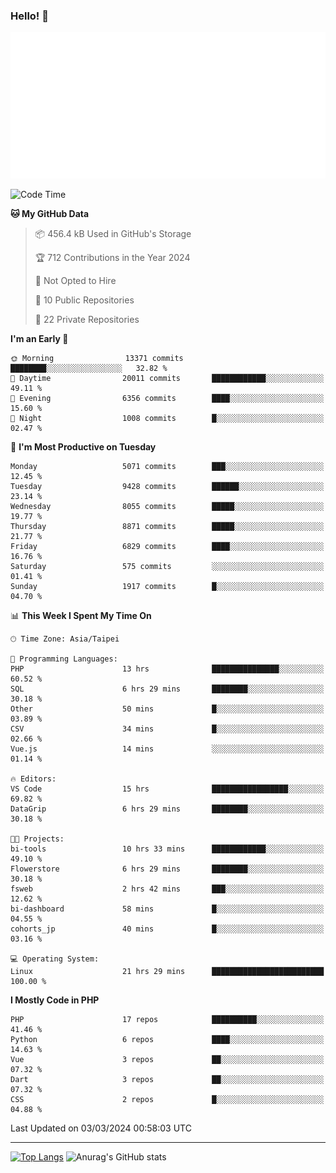 ### Hello! 👋

![Metrics](/metrics.classic.svg)

<!--START_SECTION:waka-->
![Code Time](http://img.shields.io/badge/Code%20Time-1%2C222%20hrs%2050%20mins-blue)

**🐱 My GitHub Data** 

> 📦 456.4 kB Used in GitHub's Storage 
 > 
> 🏆 712 Contributions in the Year 2024
 > 
> 🚫 Not Opted to Hire
 > 
> 📜 10 Public Repositories 
 > 
> 🔑 22 Private Repositories 
 > 
**I'm an Early 🐤** 

```text
🌞 Morning                13371 commits       ████████░░░░░░░░░░░░░░░░░   32.82 % 
🌆 Daytime                20011 commits       ████████████░░░░░░░░░░░░░   49.11 % 
🌃 Evening                6356 commits        ████░░░░░░░░░░░░░░░░░░░░░   15.60 % 
🌙 Night                  1008 commits        █░░░░░░░░░░░░░░░░░░░░░░░░   02.47 % 
```
📅 **I'm Most Productive on Tuesday** 

```text
Monday                   5071 commits        ███░░░░░░░░░░░░░░░░░░░░░░   12.45 % 
Tuesday                  9428 commits        ██████░░░░░░░░░░░░░░░░░░░   23.14 % 
Wednesday                8055 commits        █████░░░░░░░░░░░░░░░░░░░░   19.77 % 
Thursday                 8871 commits        █████░░░░░░░░░░░░░░░░░░░░   21.77 % 
Friday                   6829 commits        ████░░░░░░░░░░░░░░░░░░░░░   16.76 % 
Saturday                 575 commits         ░░░░░░░░░░░░░░░░░░░░░░░░░   01.41 % 
Sunday                   1917 commits        █░░░░░░░░░░░░░░░░░░░░░░░░   04.70 % 
```


📊 **This Week I Spent My Time On** 

```text
🕑︎ Time Zone: Asia/Taipei

💬 Programming Languages: 
PHP                      13 hrs              ███████████████░░░░░░░░░░   60.52 % 
SQL                      6 hrs 29 mins       ████████░░░░░░░░░░░░░░░░░   30.18 % 
Other                    50 mins             █░░░░░░░░░░░░░░░░░░░░░░░░   03.89 % 
CSV                      34 mins             █░░░░░░░░░░░░░░░░░░░░░░░░   02.66 % 
Vue.js                   14 mins             ░░░░░░░░░░░░░░░░░░░░░░░░░   01.14 % 

🔥 Editors: 
VS Code                  15 hrs              █████████████████░░░░░░░░   69.82 % 
DataGrip                 6 hrs 29 mins       ████████░░░░░░░░░░░░░░░░░   30.18 % 

🐱‍💻 Projects: 
bi-tools                 10 hrs 33 mins      ████████████░░░░░░░░░░░░░   49.10 % 
Flowerstore              6 hrs 29 mins       ████████░░░░░░░░░░░░░░░░░   30.18 % 
fsweb                    2 hrs 42 mins       ███░░░░░░░░░░░░░░░░░░░░░░   12.62 % 
bi-dashboard             58 mins             █░░░░░░░░░░░░░░░░░░░░░░░░   04.55 % 
cohorts_jp               40 mins             █░░░░░░░░░░░░░░░░░░░░░░░░   03.16 % 

💻 Operating System: 
Linux                    21 hrs 29 mins      █████████████████████████   100.00 % 
```

**I Mostly Code in PHP** 

```text
PHP                      17 repos            ██████████░░░░░░░░░░░░░░░   41.46 % 
Python                   6 repos             ████░░░░░░░░░░░░░░░░░░░░░   14.63 % 
Vue                      3 repos             ██░░░░░░░░░░░░░░░░░░░░░░░   07.32 % 
Dart                     3 repos             ██░░░░░░░░░░░░░░░░░░░░░░░   07.32 % 
CSS                      2 repos             █░░░░░░░░░░░░░░░░░░░░░░░░   04.88 % 
```




 Last Updated on 03/03/2024 00:58:03 UTC
<!--END_SECTION:waka-->

<hr>

<span style="display:inline-block">[![Top Langs](https://github-readme-stats.vercel.app/api/top-langs/?username=maureendadap&layout=compact&theme=transparent)](https://github.com/anuraghazra/github-readme-stats)</span>
<span style="display:inline-block">![Anurag's GitHub stats](https://github-readme-stats.vercel.app/api?username=maureendadap&show_icons=true&theme=transparent&count_private=true)</span>

<!--
**MaureenDadap/maureendadap** is a ✨ _special_ ✨ repository because its `README.md` (this file) appears on your GitHub profile.

Here are some ideas to get you started:

- 🔭 I’m currently working on ...
- 🌱 I’m currently learning ...
- 👯 I’m looking to collaborate on ...
- 🤔 I’m looking for help with ...
- 💬 Ask me about ...
- 📫 How to reach me: ...
- 😄 Pronouns: ...
- ⚡ Fun fact: ...
-->

